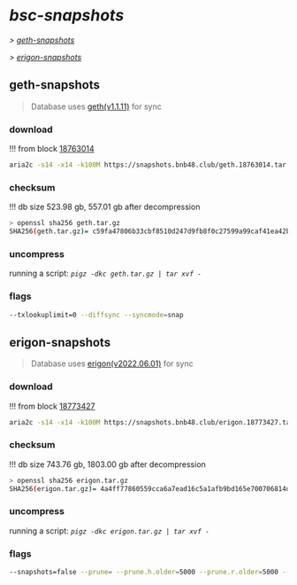 # *bsc-snapshots*


*\> [geth-snapshots](#geth-snapshots)*

*\> [erigon-snapshots](#erigon-snapshots)*


## geth-snapshots


> Database uses [geth(v1.1.11)](https://github.com/bnb-chain/bsc/releases/tag/v1.1.11) for sync


### download

<!-- begin_geth -->

!!! from block [18763014](https://bscscan.com/block/18763014)
```bash
aria2c -s14 -x14 -k100M https://snapshots.bnb48.club/geth.18763014.tar.gz -o geth.tar.gz
```


### checksum


!!! db size 523.98 gb, 557.01 gb after decompression
```bash
> openssl sha256 geth.tar.gz
SHA256(geth.tar.gz)= c59fa47806b33cbf8510d247d9fb8f0c27599a99caf41ea42b858fb0aaada8e3
```

<!-- end_geth -->

### uncompress


running a script: _`pigz -dkc geth.tar.gz | tar xvf -`_


### flags


```bash
--txlookuplimit=0 --diffsync --syncmode=snap
```


## erigon-snapshots


> Database uses [erigon(v2022.06.01)](https://github.com/ledgerwatch/erigon/releases/tag/v2022.06.01) for sync


### download

<!-- begin_erigon -->

!!! from block [18773427](https://bscscan.com/block/18773427)
```bash
aria2c -s14 -x14 -k100M https://snapshots.bnb48.club/erigon.18773427.tar.gz -o erigon.tar.gz
```


### checksum


!!! db size 743.76 gb, 1803.00 gb after decompression
```bash
> openssl sha256 erigon.tar.gz
SHA256(erigon.tar.gz)= 4a4ff77860559cca6a7ead16c5a1afb9bd165e700706814d9f50572e80a5883a
```

<!-- end_erigon -->

### uncompress


running a script: _`pigz -dkc erigon.tar.gz | tar xvf -`_


### flags


```bash
--snapshots=false --prune= --prune.h.older=5000 --prune.r.older=5000 --prune.t.older=5000 --prune.c.older=5000
```
